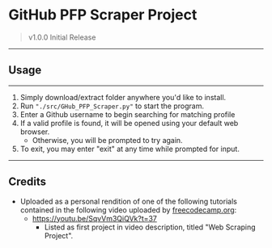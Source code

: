 # GitHub PFP Scraper Project

> v1.0.0 Initial Release

---

## Usage

---

1. Simply download/extract folder anywhere you'd like to install.
2. Run `"./src/GHub_PFP_Scraper.py"` to start the program.
3. Enter a Github username to begin searching for matching profile
4. If a valid profile is found, it will be opened using your default web browser.
   - Otherwise, you will be prompted to try again.
5. To exit, you may enter "exit" at any time while prompted for input.

---

## Credits

- Uploaded as a personal rendition of one of the following tutorials contained in the following video uploaded by [freecodecamp.org](http://freecodecamp.org/):
  - <https://youtu.be/SqvVm3QiQVk?t=37>
    - Listed as first project in video description, titled "Web Scraping Project".
